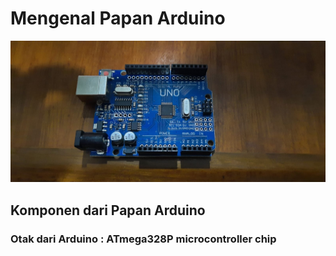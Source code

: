 # Mengenal Papan Arduino
![Arduino](../aset/papan.jpeg)

## Komponen dari Papan Arduino
### Otak dari Arduino : ATmega328P microcontroller chip
